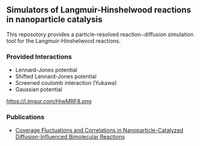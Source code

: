 ## Simulators of Langmuir-Hinshelwood reactions in nanoparticle catalysis
This reposotory provides a particle-resolved reaction−diffusion simulation tool for the Langmuir-Hinshelwood reactions.

### Provided Interactions
- Lennard-Jones potential
- Shifted Lennard-Jones potential
- Screened coulomb interaction (Yukawa)
- Gaussian potential

https://i.imgur.com/HiwMRF8.png

### Publications
- [Coverage Fluctuations and Correlations in Nanoparticle-Catalyzed Diffusion-Influenced Bimolecular Reactions](https://pubs.acs.org/doi/full/10.1021/acs.jpcc.0c06898) 
